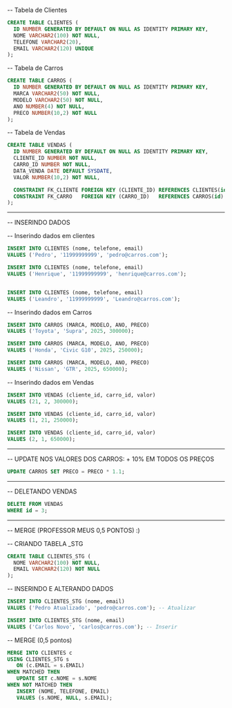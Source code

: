 -- Tabela de Clientes

```sql
CREATE TABLE CLIENTES (
  ID NUMBER GENERATED BY DEFAULT ON NULL AS IDENTITY PRIMARY KEY,
  NOME VARCHAR2(100) NOT NULL,
  TELEFONE VARCHAR2(20),
  EMAIL VARCHAR2(120) UNIQUE
);
```

-- Tabela de Carros

```sql
CREATE TABLE CARROS (
  ID NUMBER GENERATED BY DEFAULT ON NULL AS IDENTITY PRIMARY KEY,
  MARCA VARCHAR2(50) NOT NULL,
  MODELO VARCHAR2(50) NOT NULL,
  ANO NUMBER(4) NOT NULL,
  PRECO NUMBER(10,2) NOT NULL
);
```

-- Tabela de Vendas

```sql
CREATE TABLE VENDAS (
  ID NUMBER GENERATED BY DEFAULT ON NULL AS IDENTITY PRIMARY KEY,
  CLIENTE_ID NUMBER NOT NULL,
  CARRO_ID NUMBER NOT NULL,
  DATA_VENDA DATE DEFAULT SYSDATE,
  VALOR NUMBER(10,2) NOT NULL,

  CONSTRAINT FK_CLIENTE FOREIGN KEY (CLIENTE_ID) REFERENCES CLIENTES(id),
  CONSTRAINT FK_CARRO   FOREIGN KEY (CARRO_ID)   REFERENCES CARROS(id)
);
```
-----------------------------------------------------------------------------------------------------------------------------

-- INSERINDO DADOS


-- Inserindo dados em clientes

```sql
INSERT INTO CLIENTES (nome, telefone, email)
VALUES ('Pedro', '11999999999', 'pedro@carros.com');

INSERT INTO CLIENTES (nome, telefone, email)
VALUES ('Henrique', '11999999999', 'henrique@carros.com');


INSERT INTO CLIENTES (nome, telefone, email)
VALUES ('Leandro', '11999999999', 'Leandro@carros.com');
```

-- Inserindo dados em Carros

```sql
INSERT INTO CARROS (MARCA, MODELO, ANO, PRECO)
VALUES ('Toyota', 'Supra', 2025, 300000);

INSERT INTO CARROS (MARCA, MODELO, ANO, PRECO)
VALUES ('Honda', 'Civic G10', 2025, 250000);

INSERT INTO CARROS (MARCA, MODELO, ANO, PRECO)
VALUES ('Nissan', 'GTR', 2025, 650000); 
```

-- Inserindo dados em Vendas

```sql
INSERT INTO VENDAS (cliente_id, carro_id, valor)
VALUES (21, 2, 300000);

INSERT INTO VENDAS (cliente_id, carro_id, valor)
VALUES (1, 21, 250000);

INSERT INTO VENDAS (cliente_id, carro_id, valor)
VALUES (2, 1, 650000);
```

-----------------------------------------------------------------------------------------------------------------------------

-- UPDATE NOS VALORES DOS CARROS: + 10% EM TODOS OS PREÇOS

```sql
UPDATE CARROS SET PRECO = PRECO * 1.1;
```
-----------------------------------------------------------------------------------------------------------------------------

-- DELETANDO VENDAS

```sql
DELETE FROM VENDAS
WHERE id = 3;
```
-----------------------------------------------------------------------------------------------------------------------------

-- MERGE (PROFESSOR MEUS 0,5 PONTOS) :)


-- CRIANDO TABELA _STG

```sql
CREATE TABLE CLIENTES_STG (
  NOME VARCHAR2(100) NOT NULL,
  EMAIL VARCHAR2(120) NOT NULL
);
```


-- INSERINDO E ALTERANDO DADOS

```sql
INSERT INTO CLIENTES_STG (nome, email)
VALUES ('Pedro Atualizado', 'pedro@carros.com'); -- Atualizar

INSERT INTO CLIENTES_STG (nome, email)
VALUES ('Carlos Novo', 'carlos@carros.com'); -- Inserir
```



-- MERGE (0,5 pontos)

```sql
MERGE INTO CLIENTES c
USING CLIENTES_STG s
   ON (c.EMAIL = s.EMAIL)
WHEN MATCHED THEN
   UPDATE SET c.NOME = s.NOME
WHEN NOT MATCHED THEN
   INSERT (NOME, TELEFONE, EMAIL)
   VALUES (s.NOME, NULL, s.EMAIL); 
```